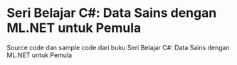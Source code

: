 # Seri Belajar C#: Data Sains dengan ML.NET untuk Pemula
Source code dan sample code dari buku Seri Belajar C#: Data Sains dengan ML.NET untuk Pemula

